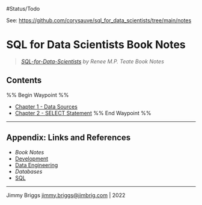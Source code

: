 \#Status/Todo 

See: https://github.com/corysauve/sql_for_data_scientists/tree/main/notes

# SQL for Data Scientists Book Notes

<!-- optional markdown-notes-tree directory description starts here -->


 > 
 > *[SQL-for-Data-Scientists](https://sqlfordatascientists.com/) by *Renee M.P. Teate* Book Notes*

<!-- optional markdown-notes-tree directory description ends here -->

## Contents

%% Begin Waypoint %%

* [Chapter 1 - Data Sources](Chapter%201%20-%20Data%20Sources.md)
* [Chapter 2 - SELECT Statement](Chapter%202%20-%20SELECT%20Statement.md)
  %% End Waypoint %%

---

## Appendix: Links and References

* *Book Notes*
* [Development](../../../2-Areas/MOCs/Development.md)
* [Data Engineering](../../../2-Areas/MOCs/Data%20Engineering.md)
* *Databases*
* [SQL](../../Tools/Developer%20Tools/Data%20Stack/Procedural%20Languages/SQL.md)

---

Jimmy Briggs <jimmy.briggs@jimbrig.com> | 2022
